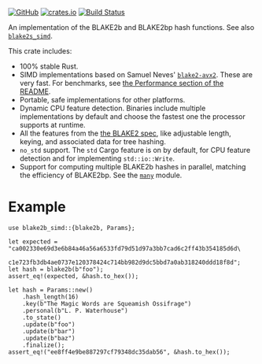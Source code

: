 [![GitHub](https://img.shields.io/github/tag/oconnor663/blake2_simd.svg?label=GitHub)](https://github.com/oconnor663/blake2_simd) [![crates.io](https://img.shields.io/crates/v/blake2b_simd.svg)](https://crates.io/crates/blake2b_simd) [![Build Status](https://travis-ci.org/oconnor663/blake2_simd.svg?branch=master)](https://travis-ci.org/oconnor663/blake2_simd)

An implementation of the BLAKE2b and BLAKE2bp hash functions. See also
[`blake2s_simd`](https://docs.rs/blake2s_simd).

This crate includes:

- 100% stable Rust.
- SIMD implementations based on Samuel Neves' [`blake2-avx2`](https://github.com/sneves/blake2-avx2).
  These are very fast. For benchmarks, see [the Performance section of the
  README](https://github.com/oconnor663/blake2_simd#performance).
- Portable, safe implementations for other platforms.
- Dynamic CPU feature detection. Binaries include multiple implementations by default and
  choose the fastest one the processor supports at runtime.
- All the features from the [the BLAKE2 spec](https://blake2.net/blake2.pdf), like adjustable
  length, keying, and associated data for tree hashing.
- `no_std` support. The `std` Cargo feature is on by default, for CPU feature detection and
  for implementing `std::io::Write`.
- Support for computing multiple BLAKE2b hashes in parallel, matching the efficiency of
  BLAKE2bp. See the [`many`](many/index.html) module.


# Example

```
use blake2b_simd::{blake2b, Params};

let expected = "ca002330e69d3e6b84a46a56a6533fd79d51d97a3bb7cad6c2ff43b354185d6d\
                c1e723fb3db4ae0737e120378424c714bb982d9dc5bbd7a0ab318240ddd18f8d";
let hash = blake2b(b"foo");
assert_eq!(expected, &hash.to_hex());

let hash = Params::new()
    .hash_length(16)
    .key(b"The Magic Words are Squeamish Ossifrage")
    .personal(b"L. P. Waterhouse")
    .to_state()
    .update(b"foo")
    .update(b"bar")
    .update(b"baz")
    .finalize();
assert_eq!("ee8ff4e9be887297cf79348dc35dab56", &hash.to_hex());
```
